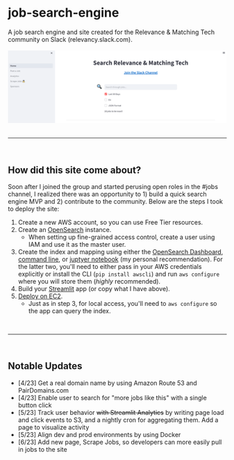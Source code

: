 # job-search-engine
A job search engine and site created for the Relevance &amp; Matching Tech community on Slack (relevancy.slack.com).  
<br>
![alt text](https://github.com/dpalbrecht/job-search-engine/blob/main/images/homepage.png)  
<br><hr><br>

## How did this site come about?
Soon after I joined the group and started perusing open roles in the #jobs channel, I realized there was an opportunity to 1) build a quick search engine MVP and 2) contribute to the community. Below are the steps I took to deploy the site:
1. Create a new AWS account, so you can use Free Tier resources.
2. Create an [OpenSearch](https://docs.aws.amazon.com/opensearch-service/latest/developerguide/gsgcreate-domain.html) instance.
	- When setting up fine-grained access control, create a user using IAM and use it as the master user.
3. Create the index and mapping using either the [OpenSearch Dashboard](https://opensearch.org/docs/latest/dashboards/quickstart-dashboards/), [command line](https://docs.aws.amazon.com/opensearch-service/latest/developerguide/gsgupload-data.html), or [juptyer notebook](https://dylancastillo.co/opensearch-python/#create-an-index) (my personal recommendation). For the latter two, you'll need to either pass in your AWS credentials explicitly or install the CLI (`pip install awscli`) and run `aws configure` where you will store them (_highly_ recommended). 
4. Build your [Streamlit](https://streamlit.io/) app (or copy what I have above).
5. [Deploy on EC2](https://towardsdatascience.com/how-to-deploy-a-streamlit-app-using-an-amazon-free-ec2-instance-416a41f69dc3).
	- Just as in step 3, for local access, you'll need to `aws configure` so the app can query the index.

<br><hr><br>
## Notable Updates
* [4/23] Get a real domain name by using Amazon Route 53 and PairDomains.com
* [4/23] Enable user to search for "more jobs like this" with a single button click
* [5/23] Track user behavior <s>with Streamlit Analytics</s> by writing page load and click events to S3, and a nightly cron for aggregating them. Add a page to visualize activity
* [5/23] Align dev and prod environments by using Docker
* [6/23] Add new page, Scrape Jobs, so developers can more easily pull in jobs to the site
